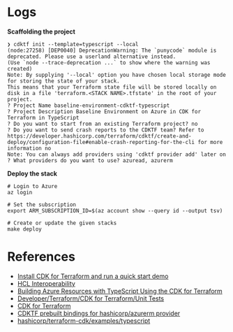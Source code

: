 # Logs

**Scaffolding the project**

```shell
❯ cdktf init --template=typescript --local
(node:27258) [DEP0040] DeprecationWarning: The `punycode` module is deprecated. Please use a userland alternative instead.
(Use `node --trace-deprecation ...` to show where the warning was created)
Note: By supplying '--local' option you have chosen local storage mode for storing the state of your stack.
This means that your Terraform state file will be stored locally on disk in a file 'terraform.<STACK NAME>.tfstate' in the root of your project.
? Project Name baseline-environment-cdktf-typescript
? Project Description Baseline Environment on Azure in CDK for Terraform in TypeScript
? Do you want to start from an existing Terraform project? no
? Do you want to send crash reports to the CDKTF team? Refer to
https://developer.hashicorp.com/terraform/cdktf/create-and-deploy/configuration-file#enable-crash-reporting-for-the-cli for more
information no
Note: You can always add providers using 'cdktf provider add' later on
? What providers do you want to use? azuread, azurerm
```

**Deploy the stack**

```shell
# Login to Azure
az login

# Set the subscription
export ARM_SUBSCRIPTION_ID=$(az account show --query id --output tsv)

# Create or update the given stacks
make deploy
```

# References

- [Install CDK for Terraform and run a quick start demo](https://developer.hashicorp.com/terraform/tutorials/cdktf/cdktf-install)
- [HCL Interoperability](https://developer.hashicorp.com/terraform/cdktf/concepts/hcl-interoperability)
- [Building Azure Resources with TypeScript Using the CDK for Terraform](https://www.hashicorp.com/ja/blog/building-azure-resources-with-typescript-using-the-cdk-for-terraform)
- [Developer/Terraform/CDK for Terraform/Unit Tests](https://developer.hashicorp.com/terraform/cdktf/test/unit-tests)
- [CDK for Terraform](https://github.com/hashicorp/terraform-cdk)
- [CDKTF prebuilt bindings for hashicorp/azurerm provider](https://github.com/cdktf/cdktf-provider-azurerm)
- [hashicorp/terraform-cdk/examples/typescript](https://github.com/hashicorp/terraform-cdk/tree/main/examples/typescript)
